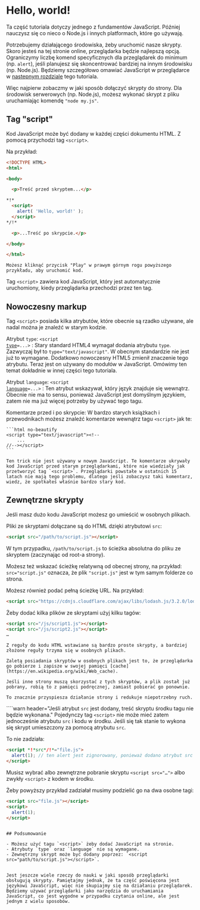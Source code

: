 # Hello, world!

Ta część tutoriala dotyczy jednego z fundamentów JavaScript. Później nauczysz się co nieco o Node.js i innych platformach, które go używają.

Potrzebujemy działającego środowiska, żeby uruchomić nasze skrypty. Skoro jesteś na tej stronie online, przeglądarka będzie najlepszą opcją. Ograniczymy liczbę komend specyficznych dla przeglądarek do minimum (np. `alert`), jeśli planujesz się skoncentrować bardziej na innym środowisku (np. Node.js). Będziemy szczegółowo omawiać JavaScript w przeglądarce w [nastepnym rozdziale](/ui) tego tutoriala.

Więc najpierw zobaczmy w jaki sposób dołączyć skrypty do strony. Dla środowisk serwerowych (np. Node.js), możesz wykonać skrypt z pliku uruchamiając komendę `"node my.js"`.


## Tag "script"

Kod JavaScript może być dodany w każdej części dokumentu HTML. Z pomocą przychodzi tag `<script>`.

Na przykład:

```html run height=100
<!DOCTYPE HTML>
<html>

<body>

  <p>Treść przed skryptem...</p>

*!*
  <script>
    alert( 'Hello, world!' );
  </script>
*/!*

  <p>...Treść po skrypcie.</p>

</body>

</html>
```

```online
Możesz kliknąć przycisk "Play" w prawym górnym rogu powyższego przykładu, aby uruchomić kod.
```

Tag `<script>` zawiera kod JavaScript, który jest automatycznie uruchomiony, kiedy przeglądarka przechodzi przez ten tag.


## Nowoczesny markup

Tag `<script>` posiada kilka atrybutów, które obecnie są rzadko używane, ale nadal można je znaleźć w starym kodzie. 

Atrybut `type`: <code>&lt;script <u>type</u>=...&gt;</code>
: Stary standard HTML4 wymagał dodania atrybutu `type`. Zazwyczaj był to `type="text/javascript"`. W obecnym standardzie nie jest już to wymagane. Dodatkowo nowoczesny HTML5 zmienił znaczenie tego atrybutu. Teraz jest on używany do modułów w JavaScript. Omówimy ten temat dokładnie w innej części tego tutoriala.

Atrybut `language`: <code>&lt;script <u>language</u>=...&gt;</code>
: Ten atrybut wskazywał, który język znajduje się wewnątrz. Obecnie nie ma to sensu, ponieważ JavaScript jest domyślnym językiem, zatem nie ma już więcej potrzeby by używać tego tagu.

Komentarze przed i po skrypcie: W bardzo starych książkach i przewodnikach możesz znaleźć komentarze wewnątrz tagu `<script>` jak te:

    ```html no-beautify
    <script type="text/javascript"><!--
        ...
    //--></script>
    ```

    Ten trick nie jest używany w nowym JavaScript. Te komentarze ukrywały kod JavaScript przed starym przeglądarkami, które nie wiedziały jak przetworzyć tag `<script>`. Przeglądarki powstałe w ostatnich 15 latach nie mają tego problemu, dlatego jeśli zobaczysz taki komentarz, wiedz, że spotkałeś właśnie bardzo stary kod.


## Zewnętrzne skrypty

Jeśli masz dużo kodu JavaScript możesz go umieścić w osobnych plikach.

Pliki ze skryptami dołączane są do HTML dzięki atrybutowi `src`:

```html
<script src="/path/to/script.js"></script>
```

W tym przypadku, `/path/to/script.js` to ścieżka absolutna do pliku ze skryptem (zaczynając od root-a strony).

Możesz też wskazać ścieżkę relatywną od obecnej strony, na przykład: `src="script.js"` oznacza, że plik `"script.js"` jest w tym samym folderze co strona.

Możesz również podać pełną ścieżkę URL. Na przykład:

```html
<script src="https://cdnjs.cloudflare.com/ajax/libs/lodash.js/3.2.0/lodash.js"></script>
```

Żeby dodać kilka plików ze skryptami użyj kilku tagów:

```html
<script src="/js/script1.js"></script>
<script src="/js/script2.js"></script>
…
```

```smart
Z reguły do kodu HTML wstawiane są bardzo proste skrypty, a bardziej złożone reguły trzyma się w osobnych plikach.

Zaletą posiadania skryptów w osobnych plikach jest to, że przeglądarka go pobierze i zapisze w swojej pamięci [cache](https://en.wikipedia.org/wiki/Web_cache).

Jeśli inne strony muszą skorzystać z tych skryptów, a plik został już pobrany, robią to z pamięci podręcznej, zamiast pobierać go ponownie.

To znacznie przyspiesza działanie strony i redukuje niepotrzebny ruch. 
```

````warn header="Jeśli atrybut `src` jest dodany, treść skryptu środku tagu nie będzie wykonana."
Pojedynczy tag `<script>` nie może mieć zatem jednocześnie atrybutu `src` i kodu w środku. Jeśli się tak stanie to wykona się skrypt umieszczony za pomocą atrybutu `src`.

To nie zadziała:

```html
<script *!*src*/!*="file.js">
  alert(1); // ten alert jest zignorowany, ponieważ dodano atrybut src
</script>
```

Musisz wybrać albo zewnętrzne pobranie skryptu `<script src="…">` albo zwykły `<script>` z kodem w środku.

Żeby powyższy przykład zadziałał musimy podzielić go na dwa osobne tagi:

```html
<script src="file.js"></script>
<script>
  alert(1);
</script>
```
````

## Podsumowanie

- Możesz użyć tagu `<script>` żeby dodać JavaScript na stronie.
- Atrybuty `type` oraz `language` nie są wymagane.
- Zewnętrzny skrypt może być dodany poprzez: `<script src="path/to/script.js"></script>`.


Jest jeszcze wiele rzeczy do nauki w jaki sposób przeglądarki obsługują skrypty. Pamiętajmy jednak, że ta część poświęcona jest językowi JavaScript, więc nie skupiajmy się na działaniu przeglądarek. Będziemy używać przeglądarki jako narzędzia do uruchamiania JavaScript, co jest wygodne w przypadku czytania online, ale jest jednym z wielu sposobów.